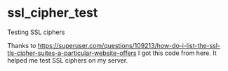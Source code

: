 # ssl_cipher_test
Testing SSL ciphers 

Thanks to https://superuser.com/questions/109213/how-do-i-list-the-ssl-tls-cipher-suites-a-particular-website-offers I got this code from here. It helped me test SSL ciphers on my server. 
